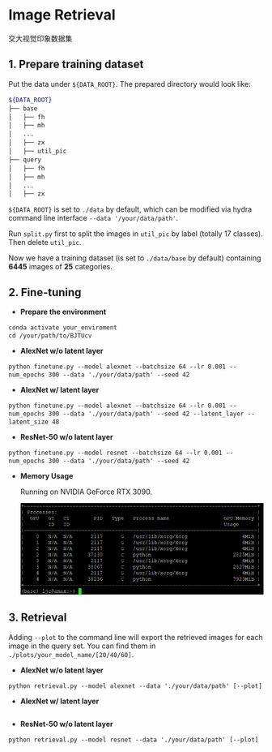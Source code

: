 # Image Retrieval
交大视觉印象数据集
## 1. Prepare training dataset

Put the data under `${DATA_ROOT}`. The prepared directory would look like:

```bash
${DATA_ROOT}
├── base
│   ├── fh
│   ├── mh
│   ...
│   ├── zx
│   ├── util_pic
├── query
│   ├── fh
│   ├── mh
│   ...
│   ├── zx
```

`${DATA_ROOT}` is set to `./data` by default, which can be modified via hydra command line interface `--data '/your/data/path'`.

Run `split.py` first to split the images in `util_pic` by label (totally 17 classes). Then delete `util_pic`.

Now we have a training dataset (is set to `./data/base` by default) containing **6445** images of **25** categories.

## 2. Fine-tuning

- **Prepare the environment**

```shell
conda activate your_enviroment
cd /your/path/to/BJTUcv
```

- **AlexNet w/o latent layer**

```shell
python finetune.py --model alexnet --batchsize 64 --lr 0.001 --num_epochs 300 --data './your/data/path' --seed 42
```

- **AlexNet w/ latent layer**

```shell
python finetune.py --model alexnet --batchsize 64 --lr 0.001 --num_epochs 300 --data './your/data/path' --seed 42 --latent_layer --latent_size 48
```

- **ResNet-50 w/o latent layer**

```shell
python finetune.py --model resnet --batchsize 64 --lr 0.001 --num_epochs 300 --data './your/data/path' --seed 42
```

- **Memory Usage**

  Running on NVIDIA GeForce RTX 3090.

  <img src="images/image-20240530095653230.png" alt="image-20240530095653230" style="zoom:80%;" />

## 3. Retrieval

Adding `--plot` to the command line will export the retrieved images for each image in the query set. You can find them in `./plots/your_model_name/[20/40/60]`.

- **AlexNet w/o latent layer**

```shell
python retrieval.py --model alexnet --data './your/data/path' [--plot]
```

- **AlexNet w/ latent layer**

```

```

- **ResNet-50 w/o latent layer**

```shell
python retrieval.py --model resnet --data './your/data/path' [--plot]
```



